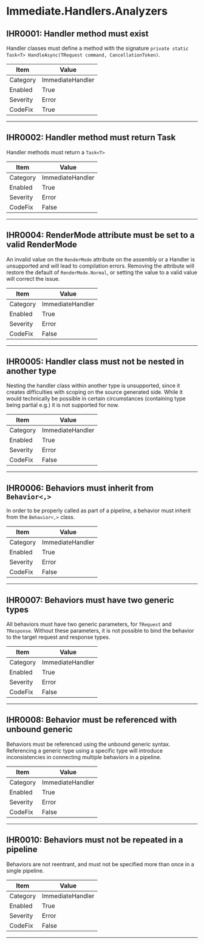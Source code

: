 # Immediate.Handlers.Analyzers

## IHR0001: Handler method must exist

Handler classes must define a method with the signature `private static Task<T> HandleAsync(TRequest command, CancellationToken)`.

| Item     | Value            |
|----------|------------------|
| Category | ImmediateHandler |
| Enabled  | True             |
| Severity | Error            |
| CodeFix  | True             |
---

## IHR0002: Handler method must return Task<T>

Handler methods must return a `Task<T>`

| Item     | Value            |
|----------|------------------|
| Category | ImmediateHandler |
| Enabled  | True             |
| Severity | Error            |
| CodeFix  | False            |
---

## IHR0004: RenderMode attribute must be set to a valid RenderMode

An invalid value on the `RenderMode` attribute on the assembly or a Handler is unsupported and will lead to compilation
errors. Removing the attribute will restore the default of `RenderMode.Normal`, or setting the value to a valid value
will correct the issue.

| Item     | Value            |
|----------|------------------|
| Category | ImmediateHandler |
| Enabled  | True             |
| Severity | Error            |
| CodeFix  | False            |
---

## IHR0005: Handler class must not be nested in another type

Nesting the handler class within another type is unsupported, since it creates difficulties with scoping on the source
generated side. While it would technically be possible in certain circumstances (containing type being partial e.g.)
it is not supported for now.

| Item     | Value            |
|----------|------------------|
| Category | ImmediateHandler |
| Enabled  | True             |
| Severity | Error            |
| CodeFix  | False            |
---

## IHR0006: Behaviors must inherit from `Behavior<,>`

In order to be properly called as part of a pipeline, a behavior must inherit from the `Behavior<,>` class.

|Item|Value|
|-|-|
|Category|ImmediateHandler|
|Enabled|True|
|Severity|Error|
|CodeFix|False|
---

## IHR0007: Behaviors must have two generic types

All behaviors must have two generic parameters, for `TRequest` and `TResponse`. Without these parameters, it is not
possible to bind the behavior to the target request and response types.

|Item|Value|
|-|-|
|Category|ImmediateHandler|
|Enabled|True|
|Severity|Error|
|CodeFix|False|
---

## IHR0008: Behavior must be referenced with unbound generic

Behaviors must be referenced using the unbound generic syntax. Referencing a generic type using a specific type will
introduce inconsistencies in connecting multiple behaviors in a pipeline. 

|Item|Value|
|-|-|
|Category|ImmediateHandler|
|Enabled|True|
|Severity|Error|
|CodeFix|False|
---

## IHR0010: Behaviors must not be repeated in a pipeline

Behaviors are not reentrant, and must not be specified more than once in a single pipeline. 

|Item|Value|
|-|-|
|Category|ImmediateHandler|
|Enabled|True|
|Severity|Error|
|CodeFix|False|
---
